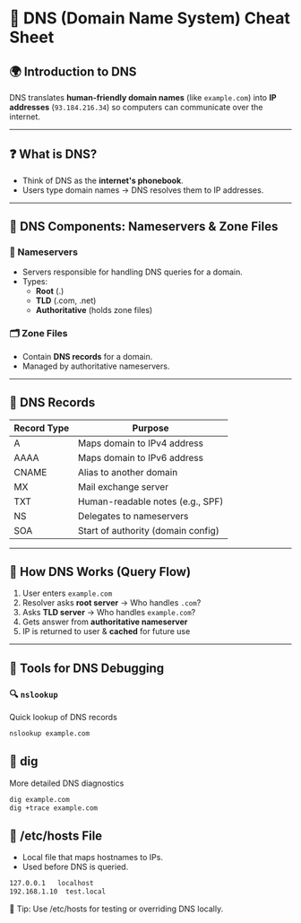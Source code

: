 # 🧠 DNS (Domain Name System) Cheat Sheet

## 🌍 Introduction to DNS
DNS translates **human-friendly domain names** (like `example.com`) into **IP addresses** (`93.184.216.34`) so computers can communicate over the internet.

---

## ❓ What is DNS?
- Think of DNS as the **internet's phonebook**.
- Users type domain names → DNS resolves them to IP addresses.

---

## 🧩 DNS Components: Nameservers & Zone Files

### 📌 Nameservers
- Servers responsible for handling DNS queries for a domain.
- Types:
  - **Root** (.)
  - **TLD** (.com, .net)
  - **Authoritative** (holds zone files)

### 🗂️ Zone Files
- Contain **DNS records** for a domain.
- Managed by authoritative nameservers.

---

## 🧾 DNS Records

| Record Type | Purpose                           |
|-------------|------------------------------------|
| A           | Maps domain to IPv4 address        |
| AAAA        | Maps domain to IPv6 address        |
| CNAME       | Alias to another domain            |
| MX          | Mail exchange server               |
| TXT         | Human-readable notes (e.g., SPF)   |
| NS          | Delegates to nameservers           |
| SOA         | Start of authority (domain config) |

---

## 🔄 How DNS Works (Query Flow)

1. User enters `example.com`
2. Resolver asks **root server** → Who handles `.com`?
3. Asks **TLD server** → Who handles `example.com`?
4. Gets answer from **authoritative nameserver**
5. IP is returned to user & **cached** for future use

---

## 🧪 Tools for DNS Debugging

### 🔍 `nslookup`
Quick lookup of DNS records
```bash
nslookup example.com
```

## 🔬 dig

More detailed DNS diagnostics

```bash
dig example.com
dig +trace example.com
```

## 🧾 /etc/hosts File

- Local file that maps hostnames to IPs.
- Used before DNS is queried.

```bash
127.0.0.1   localhost
192.168.1.10  test.local
```

📌 Tip: Use /etc/hosts for testing or overriding DNS locally.